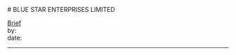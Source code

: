 <link rel="stylesheet" type="text/css" href="../../assets/style.css"># BLUE STAR ENTERPRISES LIMITED

[comment]: <> (Add/Remove information below as you want)[comment]: <> (Markdown cheatsheet: https://github.com/adam-p/markdown-here/wiki/Markdown-Cheatsheet)[Brief](Brief.md)  by:  date:  ---[comment]: <> (Add your content here)